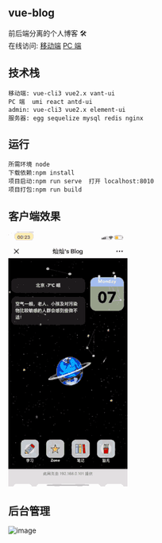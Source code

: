 ## vue-blog

前后端分离的个人博客 🛠️  
在线访问:
[移动端](http://cc.ztsky.cn)
[PC 端](http://cc.ztsky.cn:8011)

## 技术栈

```
移动端: vue-cli3 vue2.x vant-ui
PC 端  umi react antd-ui
admin: vue-cli3 vue2.x element-ui
服务器: egg sequelize mysql redis nginx
```

## 运行

```
所需环境 node
下载依赖:npm install
项目启动:npm run serve  打开 localhost:8010
项目打包:npm run build
```

## 客户端效果

![image](https://github.com/z253573760/vue-blog/blob/master/src/assets/image/blog.gif?raw=true)

## 后台管理

![image](https://github.com/z253573760/vue-blog/blob/master/src/assets/image/admin.png?raw=true)
